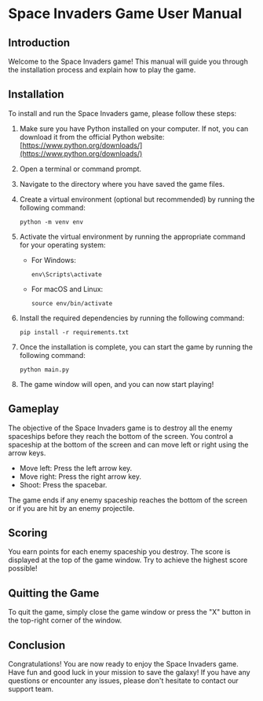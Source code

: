 # Space Invaders Game User Manual

## Introduction

Welcome to the Space Invaders game! This manual will guide you through the installation process and explain how to play the game.

## Installation

To install and run the Space Invaders game, please follow these steps:

1. Make sure you have Python installed on your computer. If not, you can download it from the official Python website: [https://www.python.org/downloads/](https://www.python.org/downloads/)

2. Open a terminal or command prompt.

3. Navigate to the directory where you have saved the game files.

4. Create a virtual environment (optional but recommended) by running the following command:

   ```
   python -m venv env
   ```

5. Activate the virtual environment by running the appropriate command for your operating system:

   - For Windows:

     ```
     env\Scripts\activate
     ```

   - For macOS and Linux:

     ```
     source env/bin/activate
     ```

6. Install the required dependencies by running the following command:

   ```
   pip install -r requirements.txt
   ```

7. Once the installation is complete, you can start the game by running the following command:

   ```
   python main.py
   ```

8. The game window will open, and you can now start playing!

## Gameplay

The objective of the Space Invaders game is to destroy all the enemy spaceships before they reach the bottom of the screen. You control a spaceship at the bottom of the screen and can move left or right using the arrow keys.

- Move left: Press the left arrow key.
- Move right: Press the right arrow key.
- Shoot: Press the spacebar.

The game ends if any enemy spaceship reaches the bottom of the screen or if you are hit by an enemy projectile.

## Scoring

You earn points for each enemy spaceship you destroy. The score is displayed at the top of the game window. Try to achieve the highest score possible!

## Quitting the Game

To quit the game, simply close the game window or press the "X" button in the top-right corner of the window.

## Conclusion

Congratulations! You are now ready to enjoy the Space Invaders game. Have fun and good luck in your mission to save the galaxy! If you have any questions or encounter any issues, please don't hesitate to contact our support team.